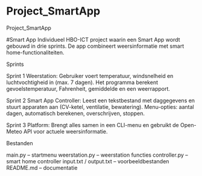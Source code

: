 # Project_SmartApp
Project_SmartApp

#Smart App
Individueel HBO-ICT project waarin een Smart App wordt gebouwd in drie sprints.
De app combineert weersinformatie met smart home-functionaliteiten.

Sprints

Sprint 1  Weerstation:
Gebruiker voert temperatuur, windsnelheid en luchtvochtigheid in (max. 7 dagen).
Het programma berekent gevoelstemperatuur, Fahrenheit, gemiddelde en een weerrapport.

Sprint 2  Smart App Controller:
Leest een tekstbestand met daggegevens en stuurt apparaten aan (CV-ketel, ventilatie, bewatering).
Menu-opties: aantal dagen, automatisch berekenen, overschrijven, stoppen.

Sprint 3  Platform:
Brengt alles samen in een CLI-menu en gebruikt de Open-Meteo API voor actuele weersinformatie.



Bestanden

main.py – startmenu
weerstation.py – weerstation functies
controller.py – smart home controller
input.txt / output.txt – voorbeeldbestanden
README.md – documentatie
